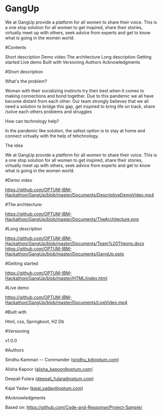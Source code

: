 # GangUp
We at GangUp provide a platform for all women to share their voice. This is a one stop solution for all women to get inspired, share their stories, virtually meet up with others, seek advice from experts and get to know what is going in the women world. 

#Contents

Short description
Demo video
The architecture
Long description
Getting started
Live demo
Built with
Versioning
Authors
Acknowledgments

#Short description

What's the problem?

Woman with their socializing instincts try their best when it comes to making connections and bond together.
Due to this pandemic we all have become distant from each other.
Our team strongly believes that we all need a solution to bridge this gap, get inspired to bring life on track, share /solve each others problems and struggles

How can technology help?

In the pandemic like solution, the safest option is to stay at home and connect virtually with the help of tehchnology.

The idea

We at GangUp provide a platform for all women to share their voice. This is a one stop solution for all women to get inspired, share their stories, virtually meet up with others, seek advice from experts and get to know what is going in the women world. 


#Demo video

https://github.com/OPTUM-IBM-Hackathon/GangUp/blob/master/Documents/DescriptiveDemoVideo.mp4


#The architecture:

https://github.com/OPTUM-IBM-Hackathon/GangUp/blob/master/Documents/TheArchitecture.png

#Long description

https://github.com/OPTUM-IBM-Hackathon/GangUp/blob/master/Documents/Team%20Theons.docx
https://github.com/OPTUM-IBM-Hackathon/GangUp/blob/master/Documents/GangUp.pptx


#Getting started

https://github.com/OPTUM-IBM-Hackathon/GangUp/blob/master/HTML/index.html


#Live demo

https://github.com/OPTUM-IBM-Hackathon/GangUp/blob/master/Documents/LiveVideo.mp4

#Built with

Html, css, Springboot, H2 Db

#Versioning

v1.0.0

#Authors

  Sindhu Kammari -- Commander
  (sindhu_k@optum.com)

  Alisha Kapoor 
  (alisha_kapoor@optum.com(

  Deepali Fulara
  (deepali_fulara@optum.com)

  Kajal Yadav
  (kajal_yadav@optum.com)

#Acknowledgments

Based on: https://github.com/Code-and-Response/Project-Sample/
